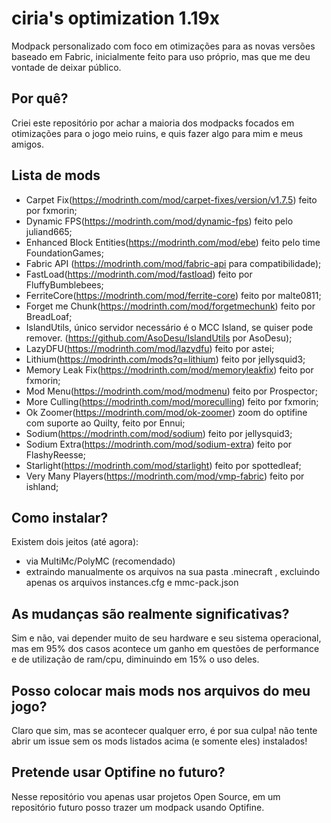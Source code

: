 # ciria's optimization 1.19x

Modpack personalizado com foco em otimizações para as novas versões baseado em Fabric, inicialmente feito para uso próprio, mas que me deu vontade de deixar público.

## Por quê? 

Criei este repositório por achar a maioria dos modpacks focados em otimizações para o jogo meio ruins, e quis fazer algo para mim e meus amigos.


## Lista de mods
* Carpet Fix(https://modrinth.com/mod/carpet-fixes/version/v1.7.5) feito por fxmorin;
* Dynamic FPS(https://modrinth.com/mod/dynamic-fps) feito pelo juliand665;
* Enhanced Block Entities(https://modrinth.com/mod/ebe) feito pelo time FoundationGames;
* Fabric API (https://modrinth.com/mod/fabric-api para compatibilidade);
* FastLoad(https://modrinth.com/mod/fastload) feito por FluffyBumblebees;
* FerriteCore(https://modrinth.com/mod/ferrite-core) feito por malte0811;
* Forget me Chunk(https://modrinth.com/mod/forgetmechunk) feito por BreadLoaf;
* IslandUtils, único servidor necessário é o MCC Island, se quiser pode remover. (https://github.com/AsoDesu/IslandUtils por AsoDesu);
* LazyDFU(https://modrinth.com/mod/lazydfu) feito por astei;
* Lithium(https://modrinth.com/mods?q=lithium) feito por jellysquid3;
* Memory Leak Fix(https://modrinth.com/mod/memoryleakfix) feito por fxmorin;
* Mod Menu(https://modrinth.com/mod/modmenu) feito por Prospector;
* More Culling(https://modrinth.com/mod/moreculling) feito por fxmorin;
* Ok Zoomer(https://modrinth.com/mod/ok-zoomer) zoom do optifine com suporte ao Quilty, feito por Ennui;
* Sodium(https://modrinth.com/mod/sodium) feito por jellysquid3;
* Sodium Extra(https://modrinth.com/mod/sodium-extra) feito por FlashyReesse;
* Starlight(https://modrinth.com/mod/starlight) feito por spottedleaf;
* Very Many Players(https://modrinth.com/mod/vmp-fabric) feito por ishland;

## Como instalar?

Existem dois jeitos (até agora): 
* via MultiMc/PolyMC (recomendado)
* extraindo manualmente os arquivos na sua pasta .minecraft , excluindo apenas os arquivos instances.cfg e mmc-pack.json

## As mudanças são realmente significativas? 

Sim e não, vai depender muito de seu hardware e seu sistema operacional, mas em 95% dos casos acontece um ganho em questões de performance e de utilização de ram/cpu, diminuindo em 15% o uso deles.

## Posso colocar mais mods nos arquivos do meu jogo?

Claro que sim, mas se acontecer qualquer erro, é por sua culpa! não tente abrir um issue sem os mods listados acima (e somente eles) instalados!


## Pretende usar Optifine no futuro?

Nesse repositório vou apenas usar projetos Open Source, em um repositório futuro posso trazer um modpack usando Optifine.
